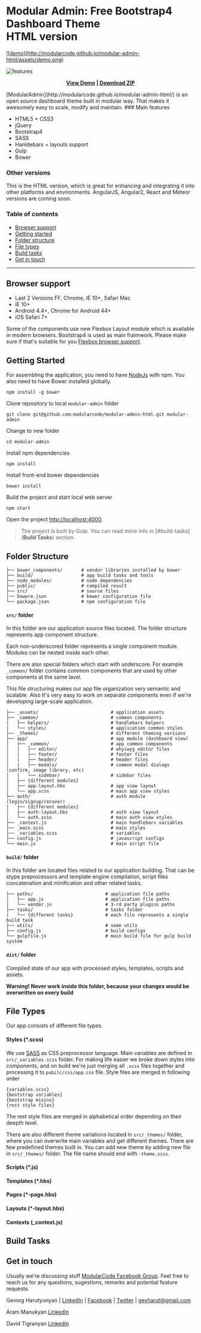 # Modular Admin: Free Bootstrap4 Dashboard Theme <br/>  HTML version

<a href="http://modularcode.github.io/modular-admin-html/" target="_blank">
 ![demo](http://modularcode.github.io/modular-admin-html/assets/demo.png)
</a>

![features](http://modularcode.github.io/modular-admin-html/assets/features.png)

<p align="center">
  <strong>
    <a href="http://modularcode.github.io/modular-admin-html/" target="_blank">View Demo</a> | <a href="https://github.com/modularcode/modular-admin-html/archive/master.zip" target="_blank">Download ZIP</a>
  </strong>
</p>
[ModularAdmin](http://modularcode.github.io/modular-admin-html/) is an open source dashboard theme
built in modular way. That makes it awesomely easy to scale, modify and maintain.
### Main features

* HTML5 + CSS3
* jQuery
* Bootstrap4 
* SASS
* Hanldebars + layouts support
* Gulp 
* Bower

### Other versions

This is the HTML version, which is great for enhancing and integrating it into other platforms and environments. 
AngularJS, Angular2, React and Meteor versions are coming soon.

### Table of contents

  * [Browser support](#browser-support)
  * [Getting started](#getting-started)
  * [Folder structure](#folder-structure)
  * [File types](#file-types)
  * [Build tasks](#build-tasks)
  * [Get in touch](#get-in-touch)

-------

## Browser support

* Last 2 Versions FF, Chrome, IE 10+, Safari Mac
* IE 10+
* Android 4.4+, Chrome for Android 44+
* iOS Safari 7+

Some of the components use new Flexbox Layout module which is available in modern browsers. Bootstrap4 is used as main fraimwork. 
Please make sure if that's suitable for you [Flexbox browser support](http://caniuse.com/#feat=flexbox).

## Getting Started

For assembling the application, you need to have [NodeJs](https://nodejs.org/en/) with npm. You also need to have Bower installed globally.

```
npm install -g bower
```

Clone repository to local `modular-admin` folder
```
git clone git@github.com:modularcode/modular-admin-html.git modular-admin
```

Change to new folder
```
cd modular-admin
```

Install npm dependencies 
```
npm install
```

Install front-end bower dependencies 
```
bower install
```

Build the project and start local web server
```
npm start
```

Open the project [http://localhost:4000](http://localhost:4000).

> The project is built by Gulp. You can read more info in [#build-tasks](**Build Tasks**) section

## Folder Structure

```
├── bower_components/       # vendor libraries installed by bower
├── build/                  # app build tasks and tools
├── node_modules/           # node dependencies        
├── public/                 # compiled result
├── src/                    # source files
│── bowere.json             # bower configuration file
└── package.json            # npm configuration file
```

#### ```src/``` folder

In this folder are our application source files located. 
The folder structure represents app component structure.

Each non-underscored folder represents a single component module. Modules can be nested inside each other.

There are also special folders which start with underscore. 
For example ```_common/``` folder contains common components that are used by other components at the same lavel.

This file structuring makes our app file organization very semantic and scalable. Also It's very easy to work on separate components even if we're developing large-scale application.

```
├── _assets/                           # application assets
├── _common/                           # common components
|   ├── helpers/                       # handlebars helpers
|   └── styles/                        # application common styles
├── _themes/                           # different theming versions
├── app/                               # app module (dashboard view)
│   ├── _common/                       # app common components
│   |   ├── editor/                    # whyiwyg editor files
│   |   ├── footer/                    # footer files
│   |   ├── header/                    # header files
│   |   ├── modals/                    # common modal dialogs (confirm, image library, etc)
│   |   └── sidebar/                   # sidebar files
│   ├── {different modules}
│   ├── app-layout.hbs                 # app view layout
│   └── app.scss                       # main app view styles
├── auth/                              # auth module (login/signup/recover)
│   ├── {different modules}
│   ├── auth-layout.hbs                # auth view layout
│   └── auth.scss                      # main auth view styles
├── _context.js                        # main handlebars variables
├── _main.scss                         # main styles
├── _variables.scss                    # variables
├── config.js                          # javascript configs
└── main.js                            # main script file

```

#### ```build/``` folder

In this folder are located files related to our application building. That can be stype preprocessors and template engine compilation, script files concatenation and minification and other related tasks.

```
├── paths/                           # application file paths
|   ├── app.js                       # application file paths
|   └── vendor.js                    # 3-rd party plugins paths
├── tasks/                           # tasks folder
|   └── {different tasks}            # each file represents a single build task
├── utils/                           # some utils
├── config.js                        # build configs
└── gulpfile.js                      # main build file for gulp build system

```

#### ```dist/``` folder

Compiled state of our app with processed styles, templates, scripts and assets.

**Warning! Never work inside this folder, because your changes would be overwritten on every build**


## File Types

Our app consists of different file types.

#### Styles (*.scss)

We use [SASS](http://sass-lang.com/) as CSS preprocessor language. 
Main variables are defined in ```src/_variables.scss``` folder. 
For making life easier we broke down styles into components, and on build we're just merging all ```.scss``` files together and processing it to ```pubilc/css/app.css``` file. Style files are merged in following order

```
{variables.scss}
{bootstrap variables}
{bootstrap mixins}
{rest style files}
```
The rest style files are merged in alphabetical order depending on their deepth level.

There are also different theme variations located in ```src/_themes/``` folder, where you can overwrite main variables and get different themes. There are few predefined themes built in. You can add new theme by adding new file in ```src/_themes/``` folder. The file name should end with ```-theme.scss```.

#### Scripts (*.js)

#### Templates (*.hbs)

#### Pages (*-page.hbs)

#### Layouts (*-layout.hbs)

#### Contexts (_context.js)

## Build Tasks


## Get in touch

Usually we're discussing stuff [ModularCode Facebook Group](https://www.facebook.com/groups/710770032358423/).
Feel free to reach us for any questions, sugestions, remarks and potential feature requests.

Gevorg Harutyunyan | [LinkedIn](https://www.linkedin.com/profile/view?id=AAMAAA7ne4gBF-IVNsoiBaeOeDTd5YGSTVN2eBs) |  [Facebook](https://www.facebook.com/madextreme) | [Twitter](https://twitter.com/mad4extreme) | [gevharut@gmail.com](mailto:gevharut@gmail.com)

Aram Manukyan [LinkedIn](https://www.linkedin.com/profile/view?id=AAkAABCehqwBm7aTR7IohpOidW1sVIHMo33U46o)

David Tigranyan [LinkedIn](https://www.linkedin.com/profile/view?id=AAkAAAk1QJIB86I-V65l3qtgpTvfrMozBNc4p_8)
